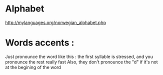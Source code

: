 # Alphabet

http://mylanguages.org/norwegian_alphabet.php

# Words accents :

Just pronounce the word like this : the first syllable is stressed, and you pronounce the rest really fast
Also, they don't pronounce the "d" if it's not at the begining of the word
